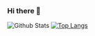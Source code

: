 ### Hi there 👋


![Github Stats](https://github-readme-stats.vercel.app/api?username=eugene131&show_icons=true)
[![Top Langs](https://github-readme-stats.vercel.app/api/top-langs/?username=eugene131&layout=compact)](https://github.com/eugene131/github-readme-stats)
<!--
**eugene131/eugene131** is a ✨ _special_ ✨ repository because its `README.md` (this file) appears on your GitHub profile.

Here are some ideas to get you started:

- 🔭 I’m currently working on ...
- 🌱 I’m currently learning ...
- 👯 I’m looking to collaborate on ...
- 🤔 I’m looking for help with ...
- 💬 Ask me about ...
- 📫 How to reach me: ...
- 😄 Pronouns: ...
- ⚡ Fun fact: ...
-->
